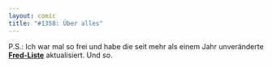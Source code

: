```yaml
---
layout: comic
title: "#1358: Über alles"
---
```


P.S.: Ich war mal so frei und habe die seit mehr als einem Jahr unveränderte <a href="http://www.fonflatter.de/geschenke"><strong>Fred-Liste</strong></a> aktualisiert.
Und so.
